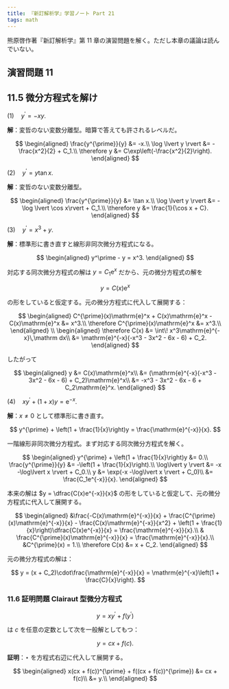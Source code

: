 ```yaml
---
title: 『新訂解析学』学習ノート Part 21
tags: math
---
```


熊原啓作著『新訂解析学』第 11 章の演習問題を解く。ただし本章の議論は読んでいない。

## 演習問題 11

## 11.5 微分方程式を解け

$(1) \quad y^\prime = -xy.$

**解**：変哲のない変数分離型。暗算で答えても許されるレベルだ。

$$
\begin{aligned}
    \frac{y^{\prime}}{y} &= -x.\\
    \log \lvert y \rvert &= -\frac{x^2}{2} + C_1.\\
    \therefore y &= C\exp\left(-\frac{x^2}{2}\right).
\end{aligned}
$$

$(2) \quad y^\prime = y\tan x.$

**解**：変哲のない変数分離型。

$$
\begin{aligned}
    \frac{y^{\prime}}{y} &= \tan x.\\
    \log \lvert y \rvert &= -\log \lvert \cos x\rvert + C_1.\\
    \therefore y &= \frac{1}{\cos x + C}.
\end{aligned}
$$

$(3) \quad y^\prime = x^3 + y.$

**解**：標準形に書き直すと線形非同次微分方程式になる。

$$
\begin{aligned}
y^\prime - y = x^3.
\end{aligned}
$$

対応する同次微分方程式の解は $y = C_1\mathrm{e}^x$ だから、元の微分方程式の解を

$$
y = C(x)\mathrm{e}^x
$$

の形をしていると仮定する。元の微分方程式に代入して展開する：

$$
\begin{aligned}
    C^{\prime}(x)\mathrm{e}^x + C(x)\mathrm{e}^x - C(x)\mathrm{e}^x &= x^3.\\
    \therefore C^{\prime}(x)\mathrm{e}^x &= x^3.\\
\end{aligned}
\\
\begin{aligned}
    \therefore C(x) &= \int\! x^3\mathrm{e}^{-x}\,\mathrm dx\\
    &= \mathrm{e}^{-x}(-x^3 - 3x^2 - 6x - 6) + C_2.
\end{aligned}
$$

したがって

$$
\begin{aligned}
    y &= C(x)\mathrm{e}^x\\
    &= (\mathrm{e}^{-x}(-x^3 - 3x^2 - 6x - 6) + C_2)\mathrm{e}^x\\
    &= -x^3 - 3x^2 - 6x - 6 + C_2\mathrm{e}^x.
\end{aligned}
$$

$(4) \quad xy^\prime + (1 + x)y = \mathrm{e}^{-x}.$

**解**：$x \ne 0$ として標準形に書き直す。

$$
y^{\prime} + \left(1 + \frac{1}{x}\right)y = \frac{\mathrm{e}^{-x}}{x}.
$$

一階線形非同次微分方程式。まず対応する同次微分方程式を解く。

$$
\begin{aligned}
    y^{\prime} + \left(1 + \frac{1}{x}\right)y &= 0.\\
    \frac{y^{\prime}}{y} &= -\left(1 + \frac{1}{x}\right).\\
    \log\lvert y \rvert &= -x -\log\lvert x \rvert + C_0.\\
    y &= \exp(-x -\log\lvert x \rvert + C_0)\\
    &= \frac{C_1e^{-x}}{x}.
\end{aligned}
$$

本来の解は $y = \dfrac{C(x)e^{-x}}{x}$ の形をしていると仮定して、元の微分方程式に代入して展開する。

$$
\begin{aligned}
    &\frac{-C(x)\mathrm{e}^{-x}}{x} + \frac{C^{\prime}(x)\mathrm{e}^{-x}}{x}
    - \frac{C(x)\mathrm{e}^{-x}}{x^2}
    + \left(1 + \frac{1}{x}\right)\dfrac{C(x)e^{-x}}{x} = \frac{\mathrm{e}^{-x}}{x}.\\
    & \frac{C^{\prime}(x)\mathrm{e}^{-x}}{x} = \frac{\mathrm{e}^{-x}}{x}.\\
    &C^{\prime}(x) = 1.\\
    \therefore C(x) &= x + C_2.
\end{aligned}
$$

元の微分方程式の解は：

$$
y = (x + C_2)\cdot\frac{\mathrm{e}^{-x}}{x} = \mathrm{e}^{-x}\left(1 + \frac{C}{x}\right).
$$

### 11.6 証明問題 Clairaut 型微分方程式

$$
y = xy^\prime + f(y^\prime)
$$

は $c$ を任意の定数として次を一般解としてもつ：

$$
\tag*{$\star$}
y = cx + f(c).
$$

**証明**：$\star$ を方程式右辺に代入して展開する。

$$
\begin{aligned}
    x(cx + f(c))^{\prime} + f((cx + f(c))^{\prime})
    &= cx + f(c)\\
    &= y.\\
\end{aligned}
$$
